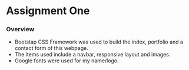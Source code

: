 # Assignment One

### Overview

* Bootstap CSS Framework was used to build the index, portfolio and a contact form of this webpage.
* The items used include a navbar, responsive layout and images. 
* Google fonts were used for my name/logo. 
